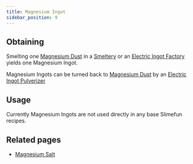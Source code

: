 ```yaml
---
title: Magnesium Ingot
sidebar_position: 9
---
```


## Obtaining

Smelting one [Magnesium Dust](Magnesium-Dust) in a [Smeltery](Smeltery) or an [Electric Ingot Factory](Electric-Ingot-Factory) yields one Magnesium Ingot.

Magnesium Ingots can be turned back to [Magnesium Dust](Magnesium-Dust) by an [Electric Ingot Pulverizer](Electric-Ingot-Pulverizer)

## Usage

Currently Magnesium Ingots are not used directly in any base Slimefun recipes.

## Related pages

* [Magnesium Salt](Magnesium-Salt)
